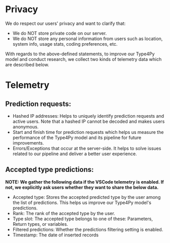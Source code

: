 # Privacy
We do respect our users' privacy and want to clarify that:
- We do NOT store private code on our server.
- We do NOT store any personal information from users such as location, system info, usage stats, coding preferences, etc.

With regards to the above-defined statements, to improve our Type4Py model and conduct research, we collect two kinds of telemetry data which are described below.

# Telemetry
## Prediction requests:
  - Hashed IP addresses: Helps to uniquely identify prediction requests and active users. Note that a hashed IP cannot be decoded and makes users anonymous.
  - Start and finish time for prediction requests which helps us measure the performance of the Type4Py model and its pipeline for future improvements.
  - Errors/Exceptions that occur at the server-side. It helps to solve issues related to our pipeline and deliver a better user experience.

## Accepted type predictions:
**NOTE: We gather the following data if the VSCode telemetry is enabled. If not, we explicitly ask users whether they want to share the below data.**
  - Accepted type: Stores the accepted predicted type by the user among the list of predictions. This helps us improve our Type4Py model's predictions.
  - Rank: The rank of the accepted type by the user.
  - Type slot: The accepted type belongs to one of these: Parameters, Return types, or variables.
  - Filtered predictions: Whether the predictions filtering setting is enabled.
  - Timestamp: The date of inserted records